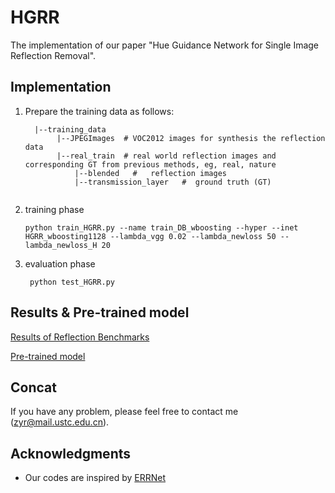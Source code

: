 # HGRR
The implementation of our paper "Hue Guidance Network for Single Image Reflection Removal".

## Implementation

1. Prepare the training data as follows:
    ```
      |--training_data
           |--JPEGImages  # VOC2012 images for synthesis the reflection data 
           |--real_train  # real world reflection images and corresponding GT from previous methods, eg, real, nature 
               |--blended   #   reflection images
               |--transmission_layer   #  ground truth (GT)
           
    ```
2. training phase

      ```python train_HGRR.py --name train_DB_wboosting --hyper --inet HGRR_wboosting1128 --lambda_vgg 0.02 --lambda_newloss 50 --lambda_newloss_H 20```

3. evaluation phase

      ``` python test_HGRR.py``` 


## Results & Pre-trained model
[Results of Reflection Benchmarks](https://drive.google.com/drive/folders/1JPeI9K-KxUbLk9WNlPIJsdWgrMmW2kPl?usp=sharing)

[Pre-trained model](https://drive.google.com/drive/folders/1JPeI9K-KxUbLk9WNlPIJsdWgrMmW2kPl?usp=sharing)

## Concat
If you have any problem, please feel free to contact me (zyr@mail.ustc.edu.cn).

## Acknowledgments
* Our codes are inspired by [ERRNet](https://github.com/Vandermode/ERRNet)
